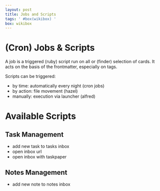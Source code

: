 ```yaml
---
layout: post
title: Jobs and Scripts
tags: ' #box(wikibox) '
box: wikibox
---
```


# (Cron) Jobs & Scripts

A job is a triggered (ruby) script run on all or (finder) selection of cards. It acts on the basis of the frontmatter, especially on tags.

Scripts can be triggered:

- by time: automatically every night (cron jobs)
- by action: file movement (hazel)
- manually: execution via launcher (alfred)

# Available Scripts

## Task Management

- add new task to tasks inbox
- open inbox url
- open inbox with taskpaper

## Notes Management

- add new note to notes inbox 
